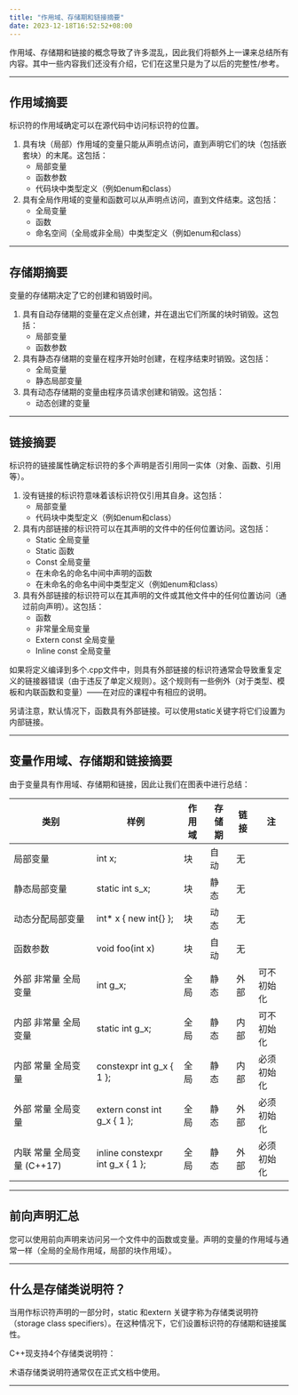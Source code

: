 ```yaml
---
title: "作用域、存储期和链接摘要"
date: 2023-12-18T16:52:52+08:00
---
```


作用域、存储期和链接的概念导致了许多混乱，因此我们将额外上一课来总结所有内容。其中一些内容我们还没有介绍，它们在这里只是为了以后的完整性/参考。

***
## 作用域摘要

标识符的作用域确定可以在源代码中访问标识符的位置。

1. 具有块（局部）作用域的变量只能从声明点访问，直到声明它们的块（包括嵌套块）的末尾。这包括：
    + 局部变量
    + 函数参数
    + 代码块中类型定义（例如enum和class）
2. 具有全局作用域的变量和函数可以从声明点访问，直到文件结束。这包括：
    + 全局变量
    + 函数
    + 命名空间（全局或非全局）中类型定义（例如enum和class）

***
## 存储期摘要

变量的存储期决定了它的创建和销毁时间。

1. 具有自动存储期的变量在定义点创建，并在退出它们所属的块时销毁。这包括：
    + 局部变量
    + 函数参数
2. 具有静态存储期的变量在程序开始时创建，在程序结束时销毁。这包括：
    + 全局变量
    + 静态局部变量
3. 具有动态存储期的变量由程序员请求创建和销毁。这包括：
    + 动态创建的变量

***
## 链接摘要

标识符的链接属性确定标识符的多个声明是否引用同一实体（对象、函数、引用等）。

1. 没有链接的标识符意味着该标识符仅引用其自身。这包括：
    + 局部变量
    + 代码块中类型定义（例如enum和class）
2. 具有内部链接的标识符可以在其声明的文件中的任何位置访问。这包括：
    + Static 全局变量
    + Static 函数
    + Const 全局变量
    + 在未命名的命名中间中声明的函数
    + 在未命名的命名中间中类型定义（例如enum和class）
3. 具有外部链接的标识符可以在其声明的文件或其他文件中的任何位置访问（通过前向声明）。这包括：
    + 函数
    + 非常量全局变量
    + Extern const 全局变量
    + Inline const 全局变量

如果将定义编译到多个.cpp文件中，则具有外部链接的标识符通常会导致重复定义的链接器错误（由于违反了单定义规则）。这个规则有一些例外（对于类型、模板和内联函数和变量）——在对应的课程中有相应的说明。

另请注意，默认情况下，函数具有外部链接。可以使用static关键字将它们设置为内部链接。

***
## 变量作用域、存储期和链接摘要

由于变量具有作用域、存储期和链接，因此让我们在图表中进行总结：

|  类别 |  样例  |  作用域 |  存储期  |  链接 |  注  |
|  ----  | ----  |  ----  | ----  |  ----  | ----  |
| 局部变量 | int x; | 块 | 自动 | 无 |  |
| 静态局部变量 | static int s_x; | 块 | 静态 | 无 |  |
| 动态分配局部变量 | int* x { new int{} }; | 块 | 动态 | 无 |  |
| 函数参数 | void foo(int x) | 块 | 自动 | 无 |  |
| 外部 非常量 全局变量 | int g_x; | 全局 | 静态 | 外部 | 可不初始化 |
| 内部 非常量 全局变量 | static int g_x; | 全局 | 静态 | 内部  | 可不初始化 |
| 内部 常量 全局变量 | constexpr int g_x { 1 }; | 全局 | 静态 | 内部  | 必须初始化 |
| 外部 常量 全局变量 | extern const int g_x { 1 }; | 全局 | 静态 | 外部 | 必须初始化 |
| 内联 常量 全局变量 (C++17) | inline constexpr int g_x { 1 }; | 全局 | 静态 | 外部 | 必须初始化 |

***
## 前向声明汇总

您可以使用前向声明来访问另一个文件中的函数或变量。声明的变量的作用域与通常一样（全局的全局作用域，局部的块作用域）。

***
## 什么是存储类说明符？

当用作标识符声明的一部分时，static 和extern 关键字称为存储类说明符（storage class specifiers）。在这种情况下，它们设置标识符的存储期和链接属性。

C++现支持4个存储类说明符：

术语存储类说明符通常仅在正式文档中使用。

***